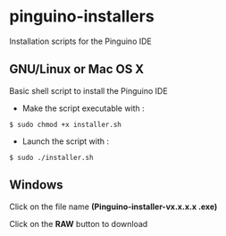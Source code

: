 # pinguino-installers
Installation scripts for the Pinguino IDE

## GNU/Linux or Mac OS X</b>

Basic shell script to install the Pinguino IDE 
* Make the script executable with : 
```
$ sudo chmod +x installer.sh
```
* Launch the script with : 
```
$ sudo ./installer.sh
```
## Windows

Click on the file name **(Pinguino-installer-vx.x.x.x .exe)**

Click on the **RAW** button to download
